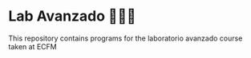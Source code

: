 # Lab Avanzado 🧑🏻‍💻

This repository contains programs for the laboratorio avanzado course taken at ECFM

